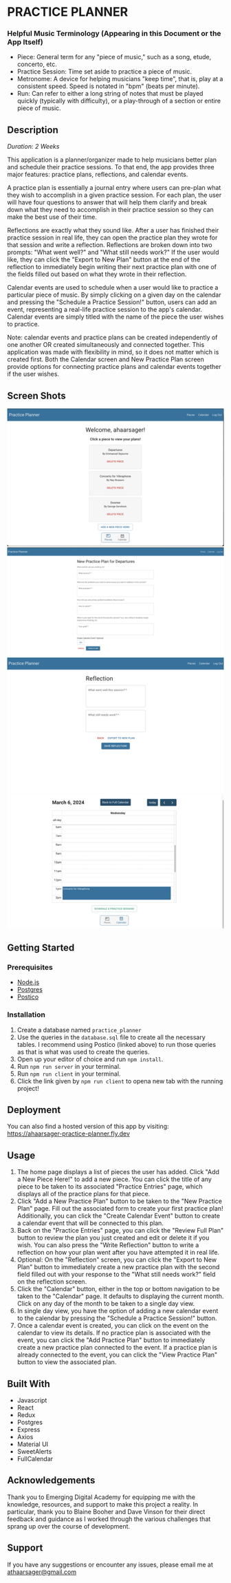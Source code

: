# PRACTICE PLANNER

### Helpful Music Terminology (Appearing in this Document or the App Itself)
* Piece: General term for any "piece of music," such as a song, etude, concerto, etc.
* Practice Session: Time set aside to practice a piece of music.
* Metronome: A device for helping musicians "keep time", that is, play at a consistent speed. Speed is notated in "bpm" (beats per minute).
* Run: Can refer to either a long string of notes that must be played quickly (typically with difficulty), or a play-through of a section or entire piece of music.

## Description

_Duration: 2 Weeks_

This application is a planner/organizer made to help musicians better plan and schedule their practice sessions. To that end, the app provides three major features: practice plans, reflections, and calendar events. 

A practice plan is essentially a journal entry where users can pre-plan what they wish to accomplish in a given practice session. For each plan, the user will have four questions to answer that will help them clarify and break down what they need to accomplish in their practice session so they can make the best use of their time. 

Reflections are exactly what they sound like. After a user has finished their practice session in real life, they can open the practice plan they wrote for that session and write a reflection. Reflections are broken down into two prompts: "What went well?" and "What still needs work?" If the user would like, they can click the "Export to New Plan" button at the end of the reflection to immediately begin writing their next practice plan with one of the fields filled out based on what they wrote in their reflection.

Calendar events are used to schedule when a user would like to practice a particular piece of music. By simply clicking on a given day on the calendar and pressing the "Schedule a Practice Session!" button, users can add an event, representing a real-life practice session to the app's calendar. Calendar events are simply titled with the name of the piece the user wishes to practice.

Note: calendar events and practice plans can be created independently of one another OR created simultaneously and connected together. This application was made with flexibility in mind, so it does not matter which is created first. Both the Calendar screen and New Practice Plan screen provide options for connecting practice plans and calendar events together if the user wishes.

## Screen Shots

![Pieces Screen](./public/screenshots/image.png)
![New Practice Plan Page](./public/screenshots/new_plan_page.png)
![Reflection Page](./public/screenshots/reflection_page.png)
![Calendar Day View](./public/screenshots/calendar_day_view.png)

## Getting Started

### Prerequisites

- [Node.js](https://nodejs.org/en/)
- [Postgres](https://www.postgresql.org/download/)
- [Postico](https://eggerapps.at/postico/v1.php)

### Installation

1. Create a database named `practice_planner`
2. Use the queries in the `database.sql` file to create all the necessary tables. I recommend using Postico (linked above) to run those queries as that is what was used to create the queries. 
3. Open up your editor of choice and run `npm install`.
4. Run `npm run server` in your terminal.
5. Run `npm run client` in your terminal.
6. Click the link given by `npm run client` to opena new tab with the running project!

## Deployment

You can also find a hosted version of this app by visiting: https://ahaarsager-practice-planner.fly.dev

## Usage

1. The home page displays a list of pieces the user has added. Click "Add a New Piece Here!" to add a new piece. You can click the title of any piece to be taken to its associated "Practice Entries" page, which displays all of the practice plans for that piece.
2. Click "Add a New Practice Plan" button to be taken to the "New Practice Plan" page. Fill out the associated form to create your first practice plan! Additionally, you can click the "Create Calendar Event" button to create a calendar event that will be connected to this plan.
3. Back on the "Practice Entries" page, you can click the "Review Full Plan" button to review the plan you just created and edit or delete it if you wish. You can also press the "Write Reflection" button to write a reflection on how your plan went after you have attempted it in real life.
4. Optional: On the "Reflection" screen, you can click the "Export to New Plan" button to immediately create a new practice plan with the second field filled out with your response to the "What still needs work?" field on the reflection screen.
5. Click the "Calendar" button, either in the top or bottom navigation to be taken to the "Calendar" page. It defaults to displaying the current month. Click on any day of the month to be taken to a single day view.
6. In single day view, you have the option of adding a new calendar event to the calendar by pressing the "Schedule a Practice Session!" button.
7. Once a calendar event is created, you can click on the event on the calendar to view its details. If no practice plan is associated with the event, you can click the "Add Practice Plan" button to immediately create a new practice plan connected to the event. If a practice plan is already connected to the event, you can click the "View Practice Plan" button to view the associated plan.

## Built With

* Javascript
* React
* Redux
* Postgres
* Express
* Axios
* Material UI
* SweetAlerts
* FullCalendar

## Acknowledgements

Thank you to Emerging Digital Academy for equipping me with the knowledge, resources, and support to make this project a reality. In particular, thank you to Blaine Booher and Dave Vinson for their direct feedback and guidance as I worked through the various challenges that sprang up over the course of development.

## Support

If you have any suggestions or encounter any issues, please email me at athaarsager@gmail.com

